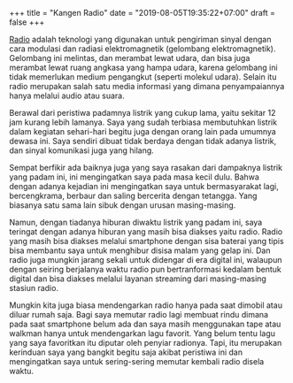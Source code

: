 +++
title = "Kangen Radio"
date = "2019-08-05T19:35:22+07:00"
draft = false
+++


[Radio]("https://id.wikipedia.org/wiki/Radio") adalah teknologi yang digunakan untuk pengiriman sinyal dengan cara modulasi dan radiasi elektromagnetik (gelombang elektromagnetik). Gelombang ini melintas, dan merambat lewat udara, dan bisa juga merambat lewat ruang angkasa yang hampa udara, karena gelombang ini tidak memerlukan medium pengangkut (seperti molekul udara). Selain itu radio merupakan salah satu media informasi yang dimana penyampaiannya hanya melalui audio atau suara.

Berawal dari peristiwa padamnya listrik yang cukup lama, yaitu sekitar 12 jam kurang lebih lamanya. Saya yang sudah terbiasa membutuhkan listrik dalam kegiatan sehari-hari begitu juga dengan orang lain pada umumnya dewasa ini. Saya sendiri dibuat tidak berdaya dengan tidak adanya listrik, dan sinyal komunikasi juga yang hilang.

Sempat berfikir ada baiknya juga yang saya rasakan dari dampaknya listrik yang padam ini, ini mengingatkan saya pada masa kecil dulu. Bahwa dengan adanya kejadian ini mengingatkan saya untuk bermasyarakat lagi, bercengkrama, berbaur dan saling bercerita dengan tetangga. Yang biasanya satu sama lain sibuk dengan urusan masing-masing.

Namun, dengan tiadanya hiburan diwaktu listrik yang padam ini, saya teringat dengan adanya hiburan yang masih bisa diakses yaitu radio. Radio yang masih bisa diakses melalui smartphone dengan sisa baterai yang tipis bisa membantu saya untuk menghibur disisa malam yang gelap ini. Dan radio juga mungkin jarang sekali untuk didengar di era digital ini, walaupun dengan seiring berjalanya waktu radio pun bertranformasi kedalam bentuk digital dan bisa diakses melalui layanan streaming dari masing-masing stasiun radio.

Mungkin kita juga biasa mendengarkan radio hanya pada saat dimobil atau diluar rumah saja. Bagi saya memutar radio lagi membuat rindu dimana pada saat smartphone belum ada dan saya masih menggunakan tape atau walkman hanya untuk mendengarkan lagu favorit. Yang belum tentu lagu yang saya favoritkan itu diputar oleh penyiar radionya. Tapi, itu merupakan kerinduan saya yang bangkit begitu saja akibat peristiwa ini dan mengingatkan saya untuk sering-sering memutar kembali radio disela waktu.